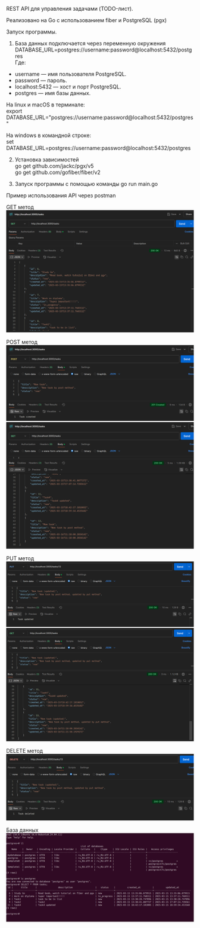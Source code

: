 REST API для управления задачами (TODO-лист).  

Реализовано на Go с использованием fiber и PostgreSQL (pgx)  


Запуск программы.  

1. База данных подключается через переменную окружения  
DATABASE_URL=postgres://username:password@localhost:5432/postgres  
Где:  
-   username — имя пользователя PostgreSQL.  
-   password — пароль.  
-   localhost:5432 — хост и порт PostgreSQL.  
-   postgres — имя базы данных.  

На linux и macOS в терминале:  
export DATABASE_URL="postgres://username:password@localhost:5432/postgres"  

На windows в командной строке:  
set DATABASE_URL=postgres://username:password@localhost:5432/postgres  

2. Установка зависимостей  
    go get github.com/jackc/pgx/v5  
    go get github.com/gofiber/fiber/v2

3. Запуск программы с помощью команды
    go run main.go



Пример использования API через postman

GET метод
![GET](screenshots/get-method.png)

POST метод
![POST](screenshots/post-method.png)
![POST](screenshots/result_of_post-method.png)

PUT метод
![PUT](screenshots/put-method.png)
![PUT](screenshots/result_of_put-method.png)

DELETE метод
![POST](screenshots/delete-method.png)

База данных
![DB](screenshots/db.png)